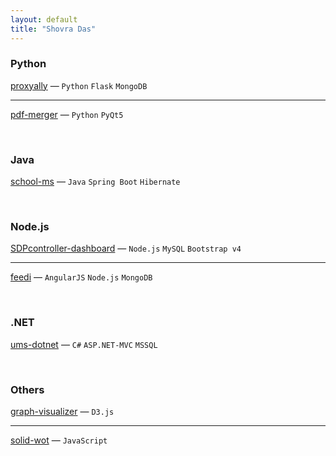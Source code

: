 ```yaml
---
layout: default
title: "Shovra Das"
---
```


### Python
[proxyally](https://github.com/shovradas/proxyally) &#8212; `Python` `Flask` `MongoDB`

---

[pdf-merger](https://github.com/shovradas/pdf-merger) &#8212; `Python` `PyQt5`


<br/>


### Java
[school-ms](https://github.com/shovradas/school-ms) &#8212; `Java` `Spring Boot` `Hibernate`


<br/>


### Node.js
[SDPcontroller-dashboard](https://github.com/shovradas/SDPcontroller-dashboard) &#8212; `Node.js` `MySQL` `Bootstrap v4`

---

[feedi](https://github.com/shovradas/feedi) &#8212; `AngularJS` `Node.js` `MongoDB`


<br/>


### .NET
[ums-dotnet](https://github.com/shovradas/ums-dotnet) &#8212; `C#` `ASP.NET-MVC` `MSSQL`


<br/>


### Others
[graph-visualizer](https://github.com/shovradas/graph-visualizer) &#8212; `D3.js`

---

[solid-wot](https://github.com/shovradas/solid-wot) &#8212; `JavaScript`